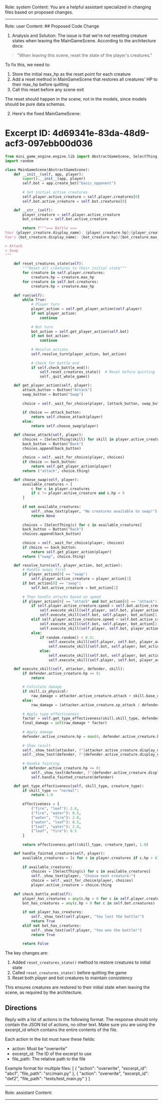 Role: system
Content: You are a helpful assistant specialized in changing files based on proposed changes.
__________________
Role: user
Content: ## Proposed Code Change
1. Analysis and Solution:
The issue is that we're not resetting creature states when leaving the MainGameScene. According to the architecture docs:
> "When leaving this scene, reset the state of the player's creatures."

To fix this, we need to:
1. Store the initial max_hp as the reset point for each creature
2. Add a reset method in MainGameScene that restores all creatures' HP to their max_hp before quitting
3. Call this reset before any scene exit

The reset should happen in the scene, not in the models, since models should be pure data schemas.

2. Here's the fixed MainGameScene:

# Excerpt ID: 4d69341e-83da-48d9-acf3-097ebb00d036
```python main_game/scenes/main_game_scene.py
from mini_game_engine.engine.lib import AbstractGameScene, SelectThing, Button
import random

class MainGameScene(AbstractGameScene):
    def __init__(self, app, player):
        super().__init__(app, player)
        self.bot = app.create_bot("basic_opponent")
        
        # Set initial active creatures
        self.player.active_creature = self.player.creatures[0]
        self.bot.active_creature = self.bot.creatures[0]

    def __str__(self):
        player_creature = self.player.active_creature
        bot_creature = self.bot.active_creature
        
        return f"""=== Battle ===
Your {player_creature.display_name}: {player_creature.hp}/{player_creature.max_hp} HP
Foe's {bot_creature.display_name}: {bot_creature.hp}/{bot_creature.max_hp} HP

> Attack
> Swap
"""

    def reset_creatures_state(self):
        """Reset all creatures to their initial state"""
        for creature in self.player.creatures:
            creature.hp = creature.max_hp
        for creature in self.bot.creatures:
            creature.hp = creature.max_hp
        
    def run(self):
        while True:
            # Player turn
            player_action = self.get_player_action(self.player)
            if not player_action:
                continue
                
            # Bot turn
            bot_action = self.get_player_action(self.bot)
            if not bot_action:
                continue
                
            # Resolve actions
            self.resolve_turn(player_action, bot_action)
            
            # Check for battle end
            if self.check_battle_end():
                self.reset_creatures_state()  # Reset before quitting
                self._quit_whole_game()

    def get_player_action(self, player):
        attack_button = Button("Attack")
        swap_button = Button("Swap")
        
        choice = self._wait_for_choice(player, [attack_button, swap_button])
        
        if choice == attack_button:
            return self.choose_attack(player)
        else:
            return self.choose_swap(player)

    def choose_attack(self, player):
        choices = [SelectThing(skill) for skill in player.active_creature.skills]
        back_button = Button("Back")
        choices.append(back_button)
        
        choice = self._wait_for_choice(player, choices)
        if choice == back_button:
            return self.get_player_action(player)
        return ("attack", choice.thing)

    def choose_swap(self, player):
        available_creatures = [
            c for c in player.creatures 
            if c != player.active_creature and c.hp > 0
        ]
        
        if not available_creatures:
            self._show_text(player, "No creatures available to swap!")
            return None
            
        choices = [SelectThing(c) for c in available_creatures]
        back_button = Button("Back")
        choices.append(back_button)
        
        choice = self._wait_for_choice(player, choices)
        if choice == back_button:
            return self.get_player_action(player)
        return ("swap", choice.thing)

    def resolve_turn(self, player_action, bot_action):
        # Handle swaps first
        if player_action[0] == "swap":
            self.player.active_creature = player_action[1]
        if bot_action[0] == "swap":
            self.bot.active_creature = bot_action[1]
            
        # Then handle attacks based on speed
        if player_action[0] == "attack" and bot_action[0] == "attack":
            if self.player.active_creature.speed > self.bot.active_creature.speed:
                self.execute_skill(self.player, self.bot, player_action[1])
                self.execute_skill(self.bot, self.player, bot_action[1])
            elif self.player.active_creature.speed < self.bot.active_creature.speed:
                self.execute_skill(self.bot, self.player, bot_action[1])
                self.execute_skill(self.player, self.bot, player_action[1])
            else:
                if random.random() < 0.5:
                    self.execute_skill(self.player, self.bot, player_action[1])
                    self.execute_skill(self.bot, self.player, bot_action[1])
                else:
                    self.execute_skill(self.bot, self.player, bot_action[1])
                    self.execute_skill(self.player, self.bot, player_action[1])

    def execute_skill(self, attacker, defender, skill):
        if defender.active_creature.hp <= 0:
            return
            
        # Calculate damage
        if skill.is_physical:
            raw_damage = attacker.active_creature.attack + skill.base_damage - defender.active_creature.defense
        else:
            raw_damage = (attacker.active_creature.sp_attack / defender.active_creature.sp_defense) * skill.base_damage
            
        # Apply type effectiveness
        factor = self.get_type_effectiveness(skill.skill_type, defender.active_creature.creature_type)
        final_damage = int(raw_damage * factor)
        
        # Apply damage
        defender.active_creature.hp = max(0, defender.active_creature.hp - final_damage)
        
        # Show result
        self._show_text(attacker, f"{attacker.active_creature.display_name} used {skill.display_name}!")
        self._show_text(defender, f"{defender.active_creature.display_name} took {final_damage} damage!")
        
        # Handle fainting
        if defender.active_creature.hp <= 0:
            self._show_text(defender, f"{defender.active_creature.display_name} was knocked out!")
            self.handle_fainted_creature(defender)

    def get_type_effectiveness(self, skill_type, creature_type):
        if skill_type == "normal":
            return 1.0
        
        effectiveness = {
            ("fire", "leaf"): 2.0,
            ("fire", "water"): 0.5,
            ("water", "fire"): 2.0,
            ("water", "leaf"): 0.5,
            ("leaf", "water"): 2.0,
            ("leaf", "fire"): 0.5
        }
        
        return effectiveness.get((skill_type, creature_type), 1.0)

    def handle_fainted_creature(self, player):
        available_creatures = [c for c in player.creatures if c.hp > 0]
        
        if available_creatures:
            choices = [SelectThing(c) for c in available_creatures]
            self._show_text(player, "Choose next creature:")
            choice = self._wait_for_choice(player, choices)
            player.active_creature = choice.thing
        
    def check_battle_end(self):
        player_has_creatures = any(c.hp > 0 for c in self.player.creatures)
        bot_has_creatures = any(c.hp > 0 for c in self.bot.creatures)
        
        if not player_has_creatures:
            self._show_text(self.player, "You lost the battle!")
            return True
        elif not bot_has_creatures:
            self._show_text(self.player, "You won the battle!")
            return True
            
        return False
```

The key changes are:
1. Added `reset_creatures_state()` method to restore creatures to initial state
2. Called `reset_creatures_state()` before quitting the game
3. Reset both player and bot creatures to maintain consistency

This ensures creatures are restored to their initial state when leaving the scene, as required by the architecture.

## Directions
Reply with a list of actions in the following format. The response should only contain the JSON list of actions, no other text.
Make sure you are using the excerpt_id which contains the entire contents of the file.

Each action in the list must have these fields:
- action: Must be "overwrite"
- excerpt_id: The ID of the excerpt to use
- file_path: The relative path to the file

Example format for multiple files:
[
    {
        "action": "overwrite",
        "excerpt_id": "abc1",
        "file_path": "src/main.py"
    },
    {
        "action": "overwrite",
        "excerpt_id": "def2",
        "file_path": "tests/test_main.py"
    }
]
__________________
Role: assistant
Content: 
__________________
